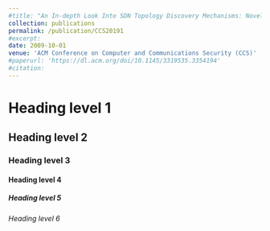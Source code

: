 ```yaml
---
#title: "An In-depth Look Into SDN Topology Discovery Mechanisms: Novel Attacks and Practical Countermeasures"
collection: publications
permalink: /publication/CCS20191
#excerpt:
date: 2009-10-01
venue: 'ACM Conference on Computer and Communications Security (CCS)'
#paperurl: 'https://dl.acm.org/doi/10.1145/3319535.3354194'
#citation:
---
```


# Heading level 1
## Heading level 2
### Heading level 3
#### Heading level 4
##### Heading level 5
###### Heading level 6

